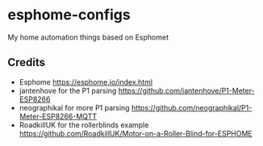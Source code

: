 # esphome-configs

My home automation things based on Esphomet

## Credits

* Esphome https://esphome.io/index.html
* jantenhove for the P1 parsing https://github.com/jantenhove/P1-Meter-ESP8266
* neographikal for more P1 parsing https://github.com/neographikal/P1-Meter-ESP8266-MQTT
* RoadkillUK for the rollerblinds example https://github.com/RoadkillUK/Motor-on-a-Roller-Blind-for-ESPHOME

